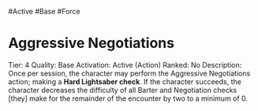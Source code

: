 #Active 
#Base 
#Force 


# Aggressive Negotiations
Tier: 4
Quality: Base
Activation: Active (Action)
Ranked: No
Description: Once per session, the character may perform the Aggressive Negotiations action; making a **Hard Lightsaber check**. If the character succeeds, the character decreases the difficulty of all Barter and Negotiation checks [they] make for the remainder of the encounter by two to a minimum of 0.